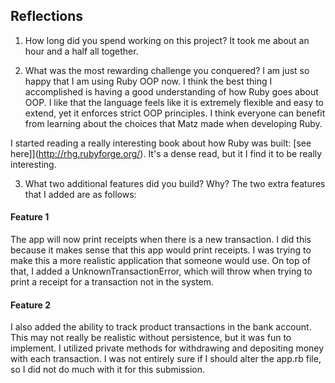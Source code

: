 ## Reflections

1. How long did you spend working on this project?
It took me about an hour and a half all together.

2. What was the most rewarding challenge you conquered?
I am just so happy that I am using Ruby OOP now.  I think the best thing I accomplished is having a good understanding of how Ruby goes about OOP.  I like that the language feels like it is extremely flexible and easy to extend, yet it enforces strict OOP principles.  I think everyone can benefit from learning about the choices that Matz made when developing Ruby.

I started reading a really interesting book about how Ruby was built: [see here]](http://rhg.rubyforge.org/).  It's a dense read, but it I find it to be really interesting.

3. What two additional features did you build? Why?
The two extra features that I added are as follows:

#### Feature 1
The app will now print receipts when there is a new transaction.  I did this because it makes sense that this app would print receipts.  I was trying to make this a more realistic application that someone would use.  On top of that, I added a UnknownTransactionError, which will throw when trying to print a receipt for a transaction not in the system.

#### Feature 2
I also added the ability to track product transactions in the bank account.  This may not really be realistic without persistence, but it was fun to implement.  I utilized private methods for withdrawing and depositing money with each transaction.  I was not entirely sure if I should alter the app.rb file, so I did not do much with it for this submission.